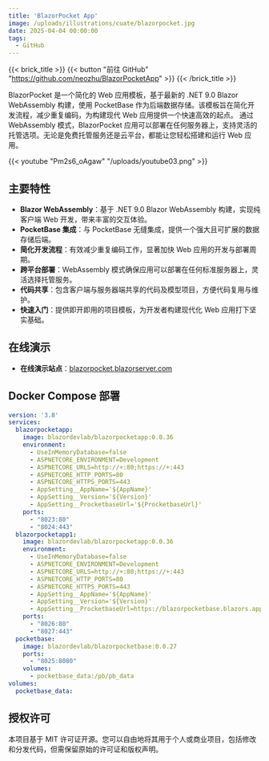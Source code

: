 ```yaml
---
title: 'BlazorPocket App'
image: /uploads/illustrations/cuate/blazorpocket.jpg
date: 2025-04-04 00:00:00
tags: 
  - GitHub
---
```


{{< brick_title >}}
{{< button "前往 GitHub" "https://github.com/neozhu/BlazorPocketApp" >}}
{{< /brick_title >}}

BlazorPocket 是一个简化的 Web 应用模板，基于最新的 .NET 9.0 Blazor WebAssembly 构建，使用 PocketBase 作为后端数据存储。该模板旨在简化开发流程，减少重复编码，为构建现代 Web 应用提供一个快速高效的起点。
通过 WebAssembly 模式，BlazorPocket 应用可以部署在任何服务器上，支持灵活的托管选项。无论是免费托管服务还是云平台，都能让您轻松搭建和运行 Web 应用。

{{< youtube "Pm2s6_oAgaw" "/uploads/youtube03.png" >}}

## 主要特性

- **Blazor WebAssembly**：基于 .NET 9.0 Blazor WebAssembly 构建，实现纯客户端 Web 开发，带来丰富的交互体验。
- **PocketBase 集成**：与 PocketBase 无缝集成，提供一个强大且可扩展的数据存储后端。
- **简化开发流程**：有效减少重复编码工作，显著加快 Web 应用的开发与部署周期。
- **跨平台部署**：WebAssembly 模式确保应用可以部署在任何标准服务器上，灵活选择托管服务。
- **代码共享**：包含客户端与服务器端共享的代码及模型项目，方便代码复用与维护。
- **快速入门**：提供即开即用的项目模板，为开发者构建现代化 Web 应用打下坚实基础。

## 在线演示

- **在线演示站点**：[blazorpocket.blazorserver.com](https://blazorpocket.blazorserver.com)

## Docker Compose 部署
```yml
version: '3.8'
services:
  blazorpocketapp:
    image: blazordevlab/blazorpocketapp:0.0.36
    environment:
      - UseInMemoryDatabase=false
      - ASPNETCORE_ENVIRONMENT=Development
      - ASPNETCORE_URLS=http://+:80;https://+:443
      - ASPNETCORE_HTTP_PORTS=80
      - ASPNETCORE_HTTPS_PORTS=443
      - AppSetting__AppName='${AppName}'
      - AppSetting__Version='${Version}'
      - AppSetting__ProcketbaseUrl='${ProcketbaseUrl}'   
    ports:
      - "8023:80"
      - "8024:443"
  blazorpocketapp1:
    image: blazordevlab/blazorpocketapp:0.0.36
    environment:
      - UseInMemoryDatabase=false
      - ASPNETCORE_ENVIRONMENT=Development
      - ASPNETCORE_URLS=http://+:80;https://+:443
      - ASPNETCORE_HTTP_PORTS=80
      - ASPNETCORE_HTTPS_PORTS=443
      - AppSetting__AppName='${AppName}'
      - AppSetting__Version='${Version}'
      - AppSetting__ProcketbaseUrl=https://blazorpocketbase.blazors.app    
    ports:
      - "8026:80"
      - "8027:443"
  pocketbase:
    image: blazordevlab/blazorpocketbase:0.0.27
    ports:
      - "8025:8080"
    volumes:
      - pocketbase_data:/pb/pb_data 
volumes:
  pocketbase_data:
```

## 授权许可
本项目基于 MIT 许可证开源。您可以自由地将其用于个人或商业项目，包括修改和分发代码，但需保留原始的许可证和版权声明。